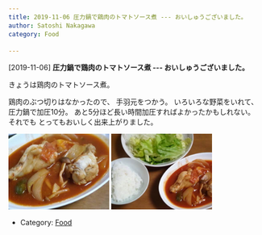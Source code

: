 ```yaml
---
title: 2019-11-06 圧力鍋で鶏肉のトマトソース煮 --- おいしゅうございました。
author: Satoshi Nakagawa
category: Food

---
```


[2019-11-06] **圧力鍋で鶏肉のトマトソース煮 --- おいしゅうございました。** 

 きょうは鶏肉のトマトソース煮。

 鶏肉のぶつ切りはなかったので、
手羽元をつかう。
いろいろな野菜をいれて、
圧力鍋で加圧10分。
あと5分ほど長い時間加圧すればよかったかもしれない。
それでも
とってもおいしく出来上がりました。

<a href="/pict/2019-11-06-tfal-1.jpg"><img src="/pict/2019-11-06-tfal-1.jpg" alt="" width="200"/></a>
<a href="/pict/2019-11-06-tfal-2.jpg"><img src="/pict/2019-11-06-tfal-2.jpg" alt="" width="200"/></a>

- Category: [Food](https://merapano.github.io/categories.html#Food)

